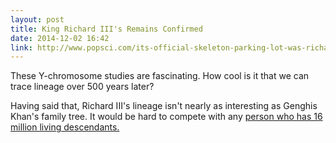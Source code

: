 ```yaml
---
layout: post
title: King Richard III's Remains Confirmed
date: 2014-12-02 16:42
link: http://www.popsci.com/its-official-skeleton-parking-lot-was-richard-iii
---
```


These Y-chromosome studies are fascinating. How cool is it that we can trace lineage over 500 years later? 

Having said that, Richard III's lineage isn't nearly as interesting as Genghis Khan's family tree. It would be hard to compete with any [person who has 16 million living descendants.](http://news.nationalgeographic.com/news/2003/02/0214_030214_genghis.html)